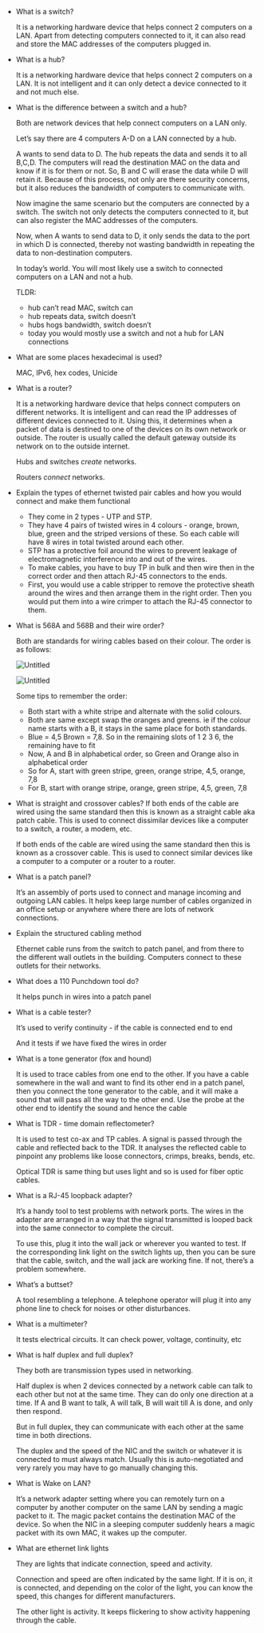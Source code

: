 - What is a switch?
    
    It is a networking hardware device that helps connect 2 computers on a LAN. Apart from detecting computers connected to it, it can also read and store the MAC addresses of the computers plugged in.
    
- What is a hub?
    
    It is a networking hardware device that helps connect 2 computers on a LAN. It is not intelligent and it can only detect a device connected to it and not much else. 
    
- What is the difference between a switch and a hub?
    
    Both are network devices that help connect computers on a LAN only.
    
    Let’s say there are 4 computers A-D on a LAN connected by a hub. 
    
    A wants to send data to D. The hub repeats the data and sends it to all B,C,D. The computers will read the destination MAC on the data and know if it is for them or not. So, B and C will erase the data while D will retain it. 
    Because of this process, not only are there security concerns, but it also reduces the bandwidth of computers to communicate with.
    
    Now imagine the same scenario but the computers are connected by a switch.
    The switch not only detects the computers connected to it, but can also register the MAC addresses of the computers. 
    
    Now, when A wants to send data to D, it only sends the data to the port in which D is connected, thereby not wasting bandwidth in repeating the data to non-destination computers. 
    
    In today’s world. You will most likely use a switch to connected computers on a LAN and not a hub. 
    
    TLDR:
    
    - hub can’t read MAC, switch can
    - hub repeats data, switch doesn’t
    - hubs hogs bandwidth, switch doesn’t
    - today you would mostly use a switch and not a hub for LAN connections
- What are some places hexadecimal is used?
    
    MAC, IPv6, hex codes, Unicide
    
- What is a router?
    
    It is a networking hardware device that helps connect computers on different networks. It is intelligent and can read the IP addresses of different devices connected to it. Using this, it determines when a packet of data is destined to one of the devices on its own network or outside. The router is usually called the default gateway outside its network on to the outside internet. 
    
    Hubs and switches *create* networks.
    
    Routers *connect* networks.
    
- Explain the types of ethernet twisted pair cables and how you would connect and make them functional
    - They come in 2 types - UTP and STP.
    - They have 4 pairs of twisted wires in 4 colours - orange, brown, blue, green and the striped versions of these. So each cable will have 8 wires in total twisted around each other.
    - STP has a protective foil around the wires to prevent leakage of electromagnetic interference into and out of the wires.
    - To make cables, you have to buy TP in bulk and then wire then in the correct order and then attach RJ-45 connectors to the ends.
    - First, you would use a cable stripper to remove the protective sheath around the wires and then arrange them in the right order. Then you would put them into a wire crimper to attach the RJ-45 connector to them.
- What is 568A and 568B and their wire order?
    
    Both are standards for wiring cables based on their colour.  The order is as follows:
    
    ![Untitled](A+%20b6a00c24ad504ff9b63afc66a2c2b001/Untitled.png)
    
    ![Untitled](A+%20b6a00c24ad504ff9b63afc66a2c2b001/Untitled%201.png)
    
    Some tips to remember the order:
    
    - Both start with a white stripe and alternate with the solid colours.
    - Both are same except swap the oranges and greens. ie if the colour name starts with a B, it stays in the same place for both standards.
    - Blue = 4,5 Brown = 7,8. So in the remaining slots of 1 2 3 6, the remaining have to fit
    - Now, A and B in alphabetical order, so Green and Orange also in alphabetical order
    - So for A, start with green stripe, green, orange stripe, 4,5, orange, 7,8
    - For B, start with orange stripe, orange, green stripe, 4,5, green, 7,8
- What is straight and crossover cables?
      If both ends of the cable are wired using the same standard then this is  known as a straight cable aka patch cable. This is used to connect dissimilar devices like a computer to a switch, a router, a modem, etc.

  If both ends of the cable are wired using the same standard then this is known as a crossover cable. This is used to connect similar devices like a computer to a computer or a router to a router.

- What is a patch panel?
    
    It’s an assembly of ports used to connect and manage incoming and outgoing LAN cables. It helps keep large number of cables organized in an office setup or anywhere where there are lots of network connections.
    
- Explain the structured cabling method
    
    Ethernet cable runs from the switch to patch panel, and from there to the different wall outlets in the building. Computers connect to these outlets for their networks.
    
- What does a 110 Punchdown tool do?
    
    It helps punch in wires into a patch panel
    
- What is a cable tester?
    
    It’s used to verify continuity - if the cable is connected end to end
    
    And it tests if we have fixed the wires in order
    
- What is a tone generator (fox and hound)
    
    It is used to trace cables from one end to the other. If you have a cable somewhere in the wall and want to find its other end in a patch panel, then you connect the tone generator to the cable, and it will make a sound that will pass all the way to the other end. Use the probe at the other end to identify the sound and hence the cable
    
- What is TDR - time domain reflectometer?
    
    It is used to test co-ax and TP cables. A signal is passed through the cable and reflected back to the TDR. It analyses the reflected cable to pinpoint any problems like loose connectors, crimps, breaks, bends, etc.
    
    Optical TDR is same thing but uses light and so is used for fiber optic cables.
    
- What is a RJ-45 loopback adapter?
    
    It’s a handy tool to test problems with network ports. The wires in the adapter are arranged in a way that the signal transmitted is looped back into the same connector to complete the circuit. 
    
    To use this, plug it into the wall jack or wherever you wanted to test. If the corresponding link light on the switch lights up, then you can be sure that the cable, switch, and the wall jack are working fine. If not, there’s a problem somewhere.
    
- What’s a buttset?
    
    A tool resembling a telephone. A telephone operator will plug it into any phone line to check for noises or other disturbances. 
    
- What is a multimeter?
    
    It tests electrical circuits. It can check power, voltage, continuity, etc
    
- What is half duplex and full duplex?
    
    They both are transmission types used in networking. 
    
    Half duplex is when 2 devices connected by a network cable can talk to each other but not at the same time. They can do only one direction at a time. If A and B want to talk, A will talk, B will wait till A is done, and only then respond. 
    
    But in full duplex, they can communicate with each other at the same time in both directions. 
    
    The duplex and the speed of the NIC and the switch or whatever it is connected to must always match. Usually this is auto-negotiated and very rarely you may have to go manually changing this. 
    
- What is Wake on LAN?
    
    It’s a network adapter setting where you can remotely turn on a computer by another computer on the same LAN by sending a magic packet to it. The magic packet contains the destination MAC of the device. So when the NIC in a sleeping computer suddenly hears a magic packet with its own MAC, it wakes up the computer. 
    
- What are ethernet link lights
    
    They are lights that indicate connection, speed and activity.
    
    Connection and speed are often indicated by the same light. If it is on, it is connected, and depending on the color of the light, you can know the speed, this changes for different manufacturers.
    
    The other light is activity. It keeps flickering to show activity happening through the cable.
